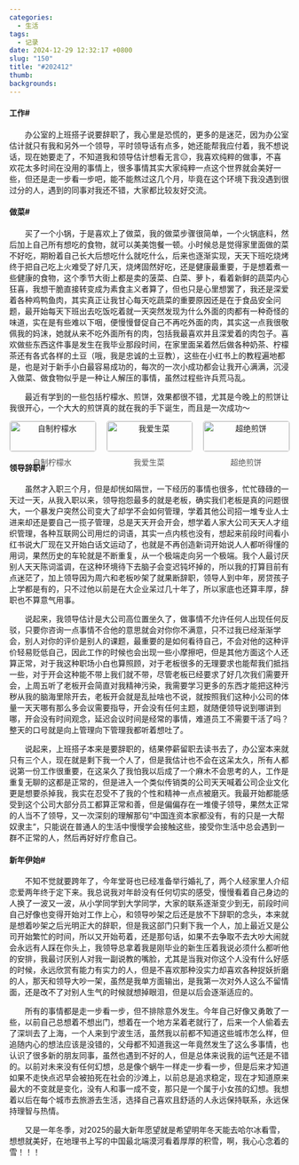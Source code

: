 ```yaml
---
categories:
  - 生活
tags:
  - 记录
date: 2024-12-29 12:32:17 +0800
slug: "150"
title: "#202412"
thumb: 
backgrounds:
---
```

#### 工作#
&emsp;&emsp;办公室的上班搭子说要辞职了，我心里是恐慌的，更多的是迷茫，因为办公室估计就只有我和另外一个领导，平时领导话有点多，她还能帮我应付着，我不想说话，现在她要走了，不知道我和领导估计想看无言😑，我喜欢纯粹的做事，不喜欢花太多时间在没用的事情上，很多事情其实大家纯粹一点这个世界就会美好一些，但还是走一步看一步吧，能不能熬过这几个月，毕竟在这个环境下我没遇到很过分的人，遇到的同事对我还不错，大家都比较友好交流。

#### 做菜#
&emsp;&emsp;买了一个小锅，于是喜欢上了做菜，我的做菜步骤很简单，一个火锅底料，然后加上自己所有想吃的食物，就可以美美饱餐一顿。小时候总是觉得家里面做的菜不好吃，期盼着自己长大后想吃什么就吃什么，后来也逐渐实现，天天下班吃烧烤终于把自己吃上火难受了好几天，烧烤固然好吃，还是健康最重要，于是想着煮一些健康的食物，这个季节大街上都是卖的菠菜、白菜、萝卜，看着新鲜的蔬菜内心狂喜，我想干脆直接转变成为素食主义者算了，但也只是心里想罢了，我还是深爱着各种鸡鸭鱼肉，其实真正让我甘心每天吃蔬菜的重要原因还是在于食品安全问题，最开始每天下班出去吃饭吃着就一天突然发现为什么外面的肉都有一种奇怪的味道，实在是有些难以下咽，便慢慢督促自己不再吃外面的肉，其实这一点我很敬佩我的妈沫，她就从来不吃外面所有的肉，包括我最喜欢并且深爱着的肉包子。喜欢做些东西这件事是发生在我毕业那段时间，在家里面呆着然后做各种奶茶、柠檬茶还有各式各样的土豆（哦，我是忠诚的土豆教），这些在小红书上的教程遍地都是，也是对于新手小白最容易成功的，每次的一次小成功都会让我开心满满，沉浸入做菜、做食物似乎是一种让人解压的事情，虽然过程些许兵荒马乱。

&emsp;&emsp;最近有学到的一些包括柠檬水、煎饼，效果都很不错，尤其是今晚上的煎饼让我很开心，一个大大的煎饼真的就在我的手下诞生，而且是一次成功～


<div style="display: grid; grid-template-columns: repeat(auto-fit, minmax(150px, 1fr)); gap: 20px; text-align: center;">
  <figure style="margin: 0;">
    <img src="https://blog.wangyunzi.com/2024/11/184802.JPG" alt="自制柠檬水" style="width:100%; border:1px solid #ddd; border-radius:5px;">
    <figcaption style="margin-top: 8px; font-size: 14px; color: #555;">自制柠檬水</figcaption>
  </figure>
  <figure style="margin: 0;">
    <img src="https://blog.wangyunzi.com/2024/11/184816.JPG" alt="我爱生菜" style="width:100%; border:1px solid #ddd; border-radius:5px;">
    <figcaption style="margin-top: 8px; font-size: 14px; color: #555;">我爱生菜</figcaption>
  </figure>
  <figure style="margin: 0;">
    <img src="https://blog.wangyunzi.com/2024/11/184826.JPG" alt="超绝煎饼" style="width:100%; border:1px solid #ddd; border-radius:5px;">
    <figcaption style="margin-top: 8px; font-size: 14px; color: #555;">超绝煎饼</figcaption>
  </figure>
</div>

#### 领导辞职#
&emsp;&emsp;虽然才入职三个月，但是却恍如隔世，一下经历的事情也很多，忙忙碌碌的一天过一天，从我入职以来，领导抱怨最多的就是老板，确实我们老板是真的问题很大，一个暴发户突然公司变大了却学不会如何管理，学着其他公司招一堆专业人士进来却还是要自己一揽子管理，总是天天开会开会，想学着人家大公司天天人才组织管理，各种互联网公司用烂的词语，其实一点内核也没有，想起来前段时间看小红书说大厂现在又开始白话文运动了，也就是不再创造新词开始说人人都听得懂的用词，果然历史的车轮就是不断重复，从一个极端走向另一个极端。我个人最讨厌别人天天陈词滥调，在这种环境待下去脑子会变迟钝坏掉的，所以我的打算目前有点迷茫了，加上领导因为周六和老板吵架了就果断辞职，领导人到中年，房贷孩子上学都是有的，只不过他以前是在大企业呆过几十年了，所以家底也还算丰厚，辞职也不算意气用事。

&emsp;&emsp;说起来，我领导估计是大公司高位置坐久了，做事情不允许任何人出现任何反驳，只要你咨询一点事情不合他的意思就会对你你不满意，只不过我已经渐渐学会，别人对你的评价是别人的课题，最重要的是如何看待自己，不会对他的这种评价轻易贬低自己，因此工作的时候也会出现一些小摩擦吧，但是其他方面这个人还算正常，对于我这种职场小白也算照顾，对于老板很多的无理要求也能帮我们抵挡一些，对于开会这种能不带上我们就不带，尽管老板已经要求了好几次我们需要开会，上周五听了老板开会简直对我精神污染，我需要学习更多的东西才能把这种污秽从我的脑海里除开去，老板开会就是乱扯啥也不说，就按照我们这种小公司的体量一天天哪有那么多会议需要指导，开会没有任何主题，就随便领导说到哪讲到哪，开会没有时间观念，延迟会议时间是经常的事情，难道员工不需要干活了吗？整天的口号就是向上管理向下管理我都听着想吐了。

&emsp;&emsp;说起来，上班搭子本来是要辞职的，结果停薪留职去读书去了，办公室本来就只有三个人，现在就是剩下我一个人了，但是我估计也不会在这呆太久，所有人都说第一份工作很重要，在这呆久了我怕我以后成了一个麻木不会思考的人，工作是重复无聊的这都是正常的，但是进入一个类似传销类的公司天天喊着公司企业文化更是想要杀掉我，我实在忍受不了我的个性和精神一点点被磨灭。我最开始都能感受到这个公司大部分员工都算正常和善，但是偏偏存在一堆傻子领导，果然太正常的人当不了领导，又一次深刻的理解那句“中国连资本家都没有，有的只是一大帮奴隶主“，只能说在普通人的生活中慢慢学会接触这些，接受你生活中总会遇到一群不正常的人，然后再好好疗愈自己。

#### 新年伊始#
&emsp;&emsp;不知不觉就要跨年了，今年堂哥也已经准备举行婚礼了，两个人经家里人介绍恋爱两年终于定下来。我总说我对年龄没有任何切实的感受，慢慢看着自己身边的人换了一波又一波，从小学同学到大学同学，大家的联系逐渐变少到无，前段时间自己好像也变得开始对工作上心，和领导吵架之后还是放不下辞职的念头，本来就是想着吵架之后光明正大的辞职，但是我这部门只剩下我一个人，加上最近又是公司开始繁忙的时间，所以又开始苟着，还是那句话，如果不去争取不去大吵大闹就会永远有人踩在你头上，我领导总拿着我是刚毕业的新生压着我说必须什么都听他的安排，我最讨厌别人对我一副说教的嘴脸，尤其是当我对你这个人没有什么好感的时候，永远欣赏有能力有实力的人，但是不喜欢那种没实力却喜欢各种捉妖折磨的人，那天和领导大吵一架，虽然是我单方面输出，是我第一次对外人这么不留情面，还是改不了对别人生气的时候就想掉眼泪，但是以后会逐渐适应的。

&emsp;&emsp;所有的事情都是走一步看一步，但不排除意外发生。今年自己好像又勇敢了一些，以前自己总想着不想出门，想着在一个地方呆着老就行了，后来一个人偷着去了深圳去了上海，一个人来到宁波生活，虽然我以前都不知道这些城市怎么样，但追随内心的想法应该是没错的，父母都不知道我这一年竟然发生了这么多事情，也认识了很多新的朋友同事，虽然也遇到不好的人，但是总体来说我的运气还是不错的。以前对未来没有任何幻想，总是像个蜗牛一样走一步看一步，但是后来才知道如果不走快点迟早会被拍死在社会的沙滩上，以前总是追求稳定，现在才知道原来最大的不变就是变化，没有人和事一成不变，那只是一个属于小女孩的幻想。我想着以后在每个城市去旅游去生活，选择自己喜欢且舒适的人永远保持联系，永远保持理智与热情。

&emsp;&emsp;又是一年冬季，对2025的最大新年愿望就是希望明年冬天能去哈尔冰看雪，想想就美好，在地理书上写的中国最北端漠河看着厚厚的积雪，啊，我心心念着的雪！！！






